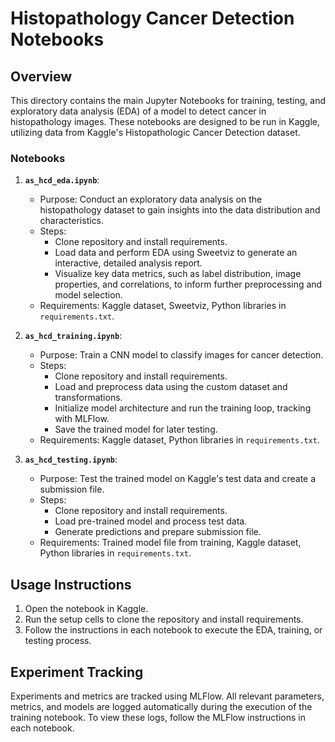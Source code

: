 # Histopathology Cancer Detection Notebooks

## Overview

This directory contains the main Jupyter Notebooks for training, testing, and exploratory data analysis (EDA) of a model to detect cancer in histopathology images. These notebooks are designed to be run in Kaggle, utilizing data from Kaggle's Histopathologic Cancer Detection dataset.

### Notebooks

1. **`as_hcd_eda.ipynb`**:
   - Purpose: Conduct an exploratory data analysis on the histopathology dataset to gain insights into the data distribution and characteristics.
   - Steps:
     - Clone repository and install requirements.
     - Load data and perform EDA using Sweetviz to generate an interactive, detailed analysis report.
     - Visualize key data metrics, such as label distribution, image properties, and correlations, to inform further preprocessing and model selection.
   - Requirements: Kaggle dataset, Sweetviz, Python libraries in `requirements.txt`.

2. **`as_hcd_training.ipynb`**:
   - Purpose: Train a CNN model to classify images for cancer detection.
   - Steps:
     - Clone repository and install requirements.
     - Load and preprocess data using the custom dataset and transformations.
     - Initialize model architecture and run the training loop, tracking with MLFlow.
     - Save the trained model for later testing.
   - Requirements: Kaggle dataset, Python libraries in `requirements.txt`.

3. **`as_hcd_testing.ipynb`**:
   - Purpose: Test the trained model on Kaggle's test data and create a submission file.
   - Steps:
     - Clone repository and install requirements.
     - Load pre-trained model and process test data.
     - Generate predictions and prepare submission file.
   - Requirements: Trained model file from training, Kaggle dataset, Python libraries in `requirements.txt`.

## Usage Instructions

1. Open the notebook in Kaggle.
2. Run the setup cells to clone the repository and install requirements.
3. Follow the instructions in each notebook to execute the EDA, training, or testing process.

## Experiment Tracking

Experiments and metrics are tracked using MLFlow. All relevant parameters, metrics, and models are logged automatically during the execution of the training notebook. To view these logs, follow the MLFlow instructions in each notebook.